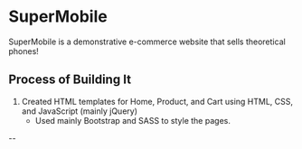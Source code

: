 # SuperMobile

SuperMobile is a demonstrative e-commerce website that sells theoretical phones!

## Process of Building It

1. Created HTML templates for Home, Product, and Cart using HTML, CSS, and JavaScript (mainly jQuery)
   - Used mainly Bootstrap and SASS to style the pages.

--
